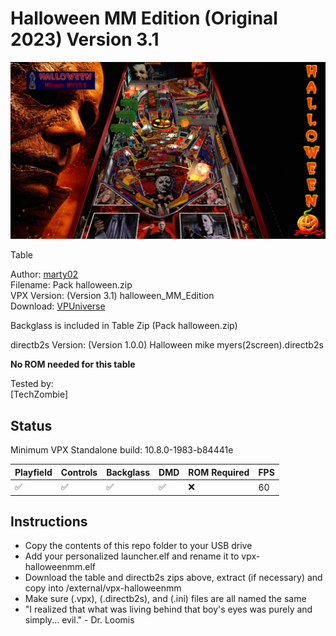 # Halloween MM Edition (Original 2023) Version 3.1

![Table Preview](../../images/vpx-halloweenmm.png)

Table

Author: [marty02](https://vpuniverse.com/profile/16531-marty02/)  
Filename:  Pack halloween.zip  
VPX Version: (Version 3.1) halloween_MM_Edition  
Download: [VPUniverse](https://vpuniverse.com/files/file/16526-halloween-mm-edition/)

Backglass is included in Table Zip (Pack halloween.zip)

directb2s Version: (Version 1.0.0) Halloween mike myers(2screen).directb2s 

**No ROM needed for this table**

Tested by:  
[TechZombie]

## Status 

Minimum VPX Standalone build: 10.8.0-1983-b84441e

| Playfield | Controls | Backglass | DMD | ROM Required | FPS | 
|-----------|----------|-----------|-----|--------------|-----|
| :white_check_mark: | :white_check_mark: | :white_check_mark: | :white_check_mark: | :x: | 60 |

## Instructions

- Copy the contents of this repo folder to your USB drive
- Add your personalized launcher.elf and rename it to vpx-halloweenmm.elf
- Download the table and directb2s zips above, extract (if necessary) and copy into /external/vpx-halloweenmm
- Make sure (.vpx), (.directb2s), and (.ini) files are all named the same
- "I realized that what was living behind that boy's eyes was purely and simply... evil." - Dr. Loomis

